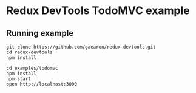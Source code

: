 # Redux DevTools TodoMVC example

## Running example

```
git clone https://github.com/gaearon/redux-devtools.git
cd redux-devtools
npm install

cd examples/todomvc
npm install
npm start
open http://localhost:3000
```
